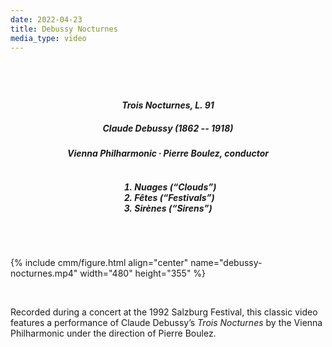 ```yaml
---
date: 2022-04-23
title: Debussy Nocturnes
media_type: video
---
```


<br/>

<div class="shaded-box" markdown="1" style="text-align: center; padding:25px;">

#### *Trois Nocturnes, L. 91*

##### Claude Debussy (1862 -- 1918)

##### Vienna Philharmonic ∙ Pierre Boulez, conductor

<ol style="display:inline-block; text-align:left; font-style:italic; font-weight: bold;">
<li>Nuages (“Clouds”)</li>
<li>Fêtes (“Festivals”)</li>
<li>Sirènes (“Sirens”)</li>
</ol>

</div>

<br/>

{% include cmm/figure.html align="center" name="debussy-nocturnes.mp4" width="480" height="355" %}

<br/>

Recorded during a concert at the 1992 Salzburg Festival, this classic video features a
performance of Claude Debussy’s *Trois Nocturnes* by the Vienna Philharmonic under the
direction of Pierre Boulez.
